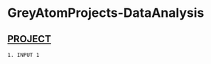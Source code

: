 # GreyAtomProjects-DataAnalysis

## [PROJECT](https://github.com/pulkitdhingra01/GreyAtomProjects-DataAnalysis/blob/main/OlympicsDataAnalysis.ipynb)


```
1. INPUT 1
```
